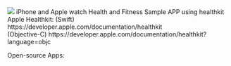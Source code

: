 <img src="https://github.com/Telerik-Verified-Plugins/HealthKit/blob/master/img/healthkit-hero_2x.png">
iPhone and Apple watch Health and Fitness Sample APP using healthkit <br >
Apple Healthkit: (Swift) https://developer.apple.com/documentation/healthkit <br >
(Objective-C) https://developer.apple.com/documentation/healthkit?language=objc

Open-source Apps:



